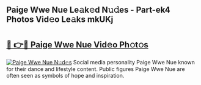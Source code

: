 ## Paige Wwe Nue Le𝚊k𝚎d N𝚞𝚍es - Part-ek4 Photos Vid𝚎o Le𝚊ks mkUKj

# <h2><a href="http://fbaikoh.evod.top/?m=Paige+Wwe+Nue">🔗 👉🔴 Paige Wwe Nue Vid𝚎o Ph𝚘t𝚘s</a></h2>

[![Paige Wwe Nue N𝚞d𝚎s](https://i.imgur.com/8V9OHl7.gif)](http://fbaikoh.evod.top/?m=Paige+Wwe+Nue)
Social media personality Paige Wwe Nue known for their dance and lifestyle content. Public figures Paige Wwe Nue are often seen as symbols of hope and inspiration. 
